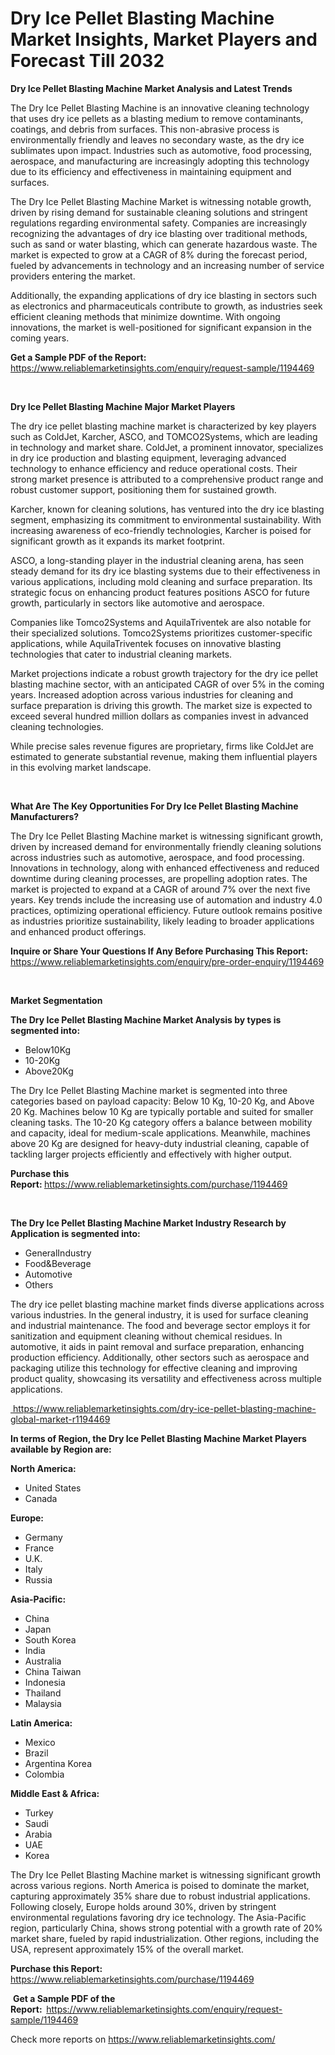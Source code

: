 <p><h1>Dry Ice Pellet Blasting Machine Market Insights, Market Players and Forecast Till 2032</h1></p><p><strong>Dry Ice Pellet Blasting Machine Market Analysis and Latest Trends</strong></p>
<p><p>The Dry Ice Pellet Blasting Machine is an innovative cleaning technology that uses dry ice pellets as a blasting medium to remove contaminants, coatings, and debris from surfaces. This non-abrasive process is environmentally friendly and leaves no secondary waste, as the dry ice sublimates upon impact. Industries such as automotive, food processing, aerospace, and manufacturing are increasingly adopting this technology due to its efficiency and effectiveness in maintaining equipment and surfaces.</p><p>The Dry Ice Pellet Blasting Machine Market is witnessing notable growth, driven by rising demand for sustainable cleaning solutions and stringent regulations regarding environmental safety. Companies are increasingly recognizing the advantages of dry ice blasting over traditional methods, such as sand or water blasting, which can generate hazardous waste. The market is expected to grow at a CAGR of 8% during the forecast period, fueled by advancements in technology and an increasing number of service providers entering the market. </p><p>Additionally, the expanding applications of dry ice blasting in sectors such as electronics and pharmaceuticals contribute to growth, as industries seek efficient cleaning methods that minimize downtime. With ongoing innovations, the market is well-positioned for significant expansion in the coming years.</p></p>
<p><strong>Get a Sample PDF of the Report:&nbsp;</strong> <a href="https://www.reliablemarketinsights.com/enquiry/request-sample/1194469?utm_campaign=3124&utm_medium=2&utm_source=Github&utm_content=ia&utm_term=22032025&utm_id=dry-ice-pellet-blasting-machine">https://www.reliablemarketinsights.com/enquiry/request-sample/1194469</a></p>
<p>&nbsp;</p>
<p><strong>Dry Ice Pellet Blasting Machine Major Market Players</strong></p>
<p><p>The dry ice pellet blasting machine market is characterized by key players such as ColdJet, Karcher, ASCO, and TOMCO2Systems, which are leading in technology and market share. ColdJet, a prominent innovator, specializes in dry ice production and blasting equipment, leveraging advanced technology to enhance efficiency and reduce operational costs. Their strong market presence is attributed to a comprehensive product range and robust customer support, positioning them for sustained growth.</p><p>Karcher, known for cleaning solutions, has ventured into the dry ice blasting segment, emphasizing its commitment to environmental sustainability. With increasing awareness of eco-friendly technologies, Karcher is poised for significant growth as it expands its market footprint.</p><p>ASCO, a long-standing player in the industrial cleaning arena, has seen steady demand for its dry ice blasting systems due to their effectiveness in various applications, including mold cleaning and surface preparation. Its strategic focus on enhancing product features positions ASCO for future growth, particularly in sectors like automotive and aerospace.</p><p>Companies like Tomco2Systems and AquilaTriventek are also notable for their specialized solutions. Tomco2Systems prioritizes customer-specific applications, while AquilaTriventek focuses on innovative blasting technologies that cater to industrial cleaning markets.</p><p>Market projections indicate a robust growth trajectory for the dry ice pellet blasting machine sector, with an anticipated CAGR of over 5% in the coming years. Increased adoption across various industries for cleaning and surface preparation is driving this growth. The market size is expected to exceed several hundred million dollars as companies invest in advanced cleaning technologies.</p><p>While precise sales revenue figures are proprietary, firms like ColdJet are estimated to generate substantial revenue, making them influential players in this evolving market landscape.</p></p>
<p>&nbsp;</p>
<p><strong>What Are The Key Opportunities For Dry Ice Pellet Blasting Machine Manufacturers?</strong></p>
<p><p>The Dry Ice Pellet Blasting Machine market is witnessing significant growth, driven by increased demand for environmentally friendly cleaning solutions across industries such as automotive, aerospace, and food processing. Innovations in technology, along with enhanced effectiveness and reduced downtime during cleaning processes, are propelling adoption rates. The market is projected to expand at a CAGR of around 7% over the next five years. Key trends include the increasing use of automation and industry 4.0 practices, optimizing operational efficiency. Future outlook remains positive as industries prioritize sustainability, likely leading to broader applications and enhanced product offerings.</p></p>
<p><strong>Inquire or Share Your Questions If Any Before Purchasing This Report:</strong> <a href="https://www.reliablemarketinsights.com/enquiry/pre-order-enquiry/1194469?utm_campaign=3124&utm_medium=2&utm_source=Github&utm_content=ia&utm_term=22032025&utm_id=dry-ice-pellet-blasting-machine">https://www.reliablemarketinsights.com/enquiry/pre-order-enquiry/1194469</a></p>
<p>&nbsp;</p>
<p><strong>Market Segmentation</strong></p>
<p><strong>The Dry Ice Pellet Blasting Machine Market Analysis by types is segmented into:</strong></p>
<p><ul><li>Below10Kg</li><li>10-20Kg</li><li>Above20Kg</li></ul></p>
<p><p>The Dry Ice Pellet Blasting Machine market is segmented into three categories based on payload capacity: Below 10 Kg, 10-20 Kg, and Above 20 Kg. Machines below 10 Kg are typically portable and suited for smaller cleaning tasks. The 10-20 Kg category offers a balance between mobility and capacity, ideal for medium-scale applications. Meanwhile, machines above 20 Kg are designed for heavy-duty industrial cleaning, capable of tackling larger projects efficiently and effectively with higher output.</p></p>
<p><strong>Purchase this Report:&nbsp;</strong><a href="https://www.reliablemarketinsights.com/purchase/1194469?utm_campaign=3124&utm_medium=2&utm_source=Github&utm_content=ia&utm_term=22032025&utm_id=dry-ice-pellet-blasting-machine">https://www.reliablemarketinsights.com/purchase/1194469</a></p>
<p>&nbsp;</p>
<p><strong>The Dry Ice Pellet Blasting Machine Market Industry Research by Application is segmented into:</strong></p>
<p><ul><li>GeneralIndustry</li><li>Food&Beverage</li><li>Automotive</li><li>Others</li></ul></p>
<p><p>The dry ice pellet blasting machine market finds diverse applications across various industries. In the general industry, it is used for surface cleaning and industrial maintenance. The food and beverage sector employs it for sanitization and equipment cleaning without chemical residues. In automotive, it aids in paint removal and surface preparation, enhancing production efficiency. Additionally, other sectors such as aerospace and packaging utilize this technology for effective cleaning and improving product quality, showcasing its versatility and effectiveness across multiple applications.</p></p>
<p><a href="https://www.reliablemarketinsights.com/dry-ice-pellet-blasting-machine-global-market-r1194469?utm_campaign=3124&utm_medium=2&utm_source=Github&utm_content=ia&utm_term=22032025&utm_id=dry-ice-pellet-blasting-machine">&nbsp;https://www.reliablemarketinsights.com/dry-ice-pellet-blasting-machine-global-market-r1194469</a></p>
<p><strong>In terms of Region, the Dry Ice Pellet Blasting Machine Market Players available by Region are:</strong></p>
<p>
    <p> <strong> North America: </strong>
        <ul>
            <li>United States</li>
            <li>Canada</li>
        </ul>
        </p> 
    <p> <strong> Europe: </strong>
        <ul>
            <li>Germany</li>
            <li>France</li>
            <li>U.K.</li>
            <li>Italy</li>
            <li>Russia</li>
        </ul>
        </p> 
    <p> <strong> Asia-Pacific: </strong>
        <ul>
            <li>China</li>
            <li>Japan</li>
            <li>South Korea</li>
            <li>India</li>
            <li>Australia</li>
            <li>China Taiwan</li>
            <li>Indonesia</li>
            <li>Thailand</li>
            <li>Malaysia</li>
        </ul>
        </p> 
    <p> <strong> Latin America: </strong>
        <ul>
            <li>Mexico</li>
            <li>Brazil</li>
            <li>Argentina Korea</li>
            <li>Colombia</li>
        </ul>
        </p> 
    <p> <strong> Middle East & Africa: </strong>
        <ul>
            <li>Turkey</li>
            <li>Saudi</li>
            <li>Arabia</li>
            <li>UAE</li>
            <li>Korea</li>
        </ul>
    </p>
    </p>
<p><p>The Dry Ice Pellet Blasting Machine market is witnessing significant growth across various regions. North America is poised to dominate the market, capturing approximately 35% share due to robust industrial applications. Following closely, Europe holds around 30%, driven by stringent environmental regulations favoring dry ice technology. The Asia-Pacific region, particularly China, shows strong potential with a growth rate of 20% market share, fueled by rapid industrialization. Other regions, including the USA, represent approximately 15% of the overall market.</p></p>
<p><strong>Purchase this Report: </strong><a href="https://www.reliablemarketinsights.com/purchase/1194469?utm_campaign=3124&utm_medium=2&utm_source=Github&utm_content=ia&utm_term=22032025&utm_id=dry-ice-pellet-blasting-machine">https://www.reliablemarketinsights.com/purchase/1194469</a></p>
<p>&nbsp;<strong>Get a Sample PDF of the Report:&nbsp;&nbsp;</strong><a href="https://www.reliablemarketinsights.com/enquiry/request-sample/1194469?utm_campaign=3124&utm_medium=2&utm_source=Github&utm_content=ia&utm_term=22032025&utm_id=dry-ice-pellet-blasting-machine">https://www.reliablemarketinsights.com/enquiry/request-sample/1194469</a></p>
<p><strong></strong></p>
<p>Check more reports on <a href="https://www.reliablemarketinsights.com/?utm_campaign=3124&utm_medium=2&utm_source=Github&utm_content=ia&utm_term=22032025&utm_id=dry-ice-pellet-blasting-machine">https://www.reliablemarketinsights.com/</a></p>